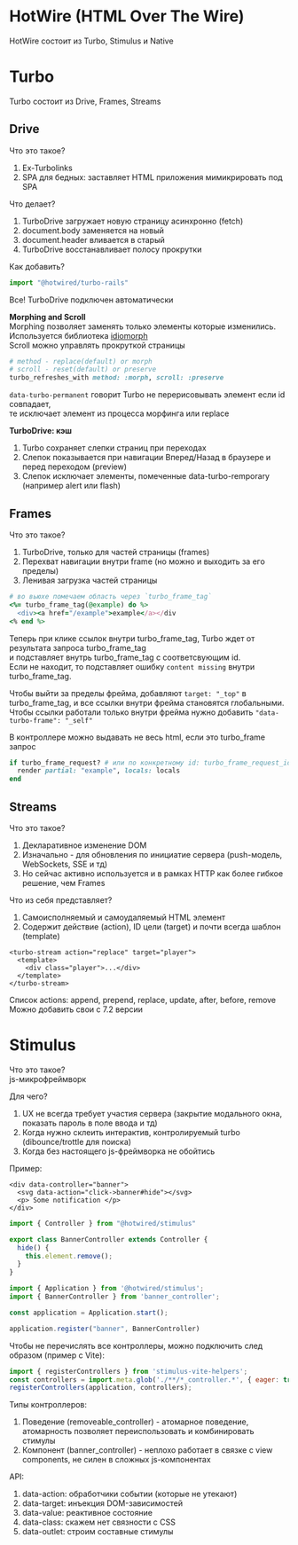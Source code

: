 # HotWire (HTML Over The Wire)
HotWire cостоит из Turbo, Stimulus и Native
# Turbo
Turbo состоит из Drive, Frames, Streams

## Drive
Что это такое?
1) Ex-Turbolinks
2) SPA для бедных: заставляет HTML приложения мимикрировать под SPA

Что делает?
1) TurboDrive загружает новую страницу асинхронно (fetch)
2) document.body заменяется на новый
3) document.header вливается в старый
4) TurboDrive восстанавливает полосу прокрутки

Как добавить?
```js
import "@hotwired/turbo-rails"
```
Все! TurboDrive подключен автоматически

**Morphing and Scroll** \
Morphing позволяет заменять только элементы которые изменились. Используется библиотека [idiomorph](https://github.com/bigskysoftware/idiomorph)\
Scroll можно управлять прокруткой страницы
```ruby
# method - replace(default) or morph
# scroll - reset(default) or preserve
turbo_refreshes_with method: :morph, scroll: :preserve
```
`data-turbo-permanent` говорит Turbo не перерисовывать элемент если id совпадает, \
те исключает элемент из процесса морфинга или replace

**TurboDrive: кэш**
1) Turbo сохраняет слепки страниц при переходах
2) Слепок показывается при навигации Вперед/Назад в браузере и перед переходом (preview)
3) Слепок исключает элeменты, помеченные data-turbo-remporary (например alert или flash)

## Frames
Что это такое?
1) TurboDrive, только для частей страницы (frames)
2) Перехват навигации внутри frame  (но можно и выходить за его пределы)
3) Ленивая загрузка частей страницы

```ruby
# во вьюхе помечаем область через `turbo_frame_tag`
<%= turbo_frame_tag(@example) do %>
  <div><a href="/example">example</a></div
<% end %>
```

Теперь при клике ссылок внутри turbo_frame_tag, Turbo ждет от результата запроса turbo_frame_tag \
и подставляет внутрь turbo_frame_tag с соответсвующим id. \
Если не находит, то подставляет ошибку `content missing` внутри turbo_frame_tag.

Чтобы выйти за пределы фрейма, добавляют `target: "_top"` в turbo_frame_tag, и все ссылки внутри фрейма становятся глобальными. \
Чтобы ссылки работали только внутри фрейма нужно добавить `"data-turbo-frame": "_self"`


В контроллере можно выдавать не весь html, если это turbo_frame запрос
```ruby
if turbo_frame_request? # или по конкретному id: turbo_frame_request_id ~= /example/
  render partial: "example", locals: locals
end

```

## Streams
Что это такое?
1) Декларативное изменение DOM
2) Изначально - для обновления по инициатие сервера (push-модель, WebSockets, SSE и тд)
3) Но сейчас активно используется и в рамках HTTP как более гибкое решение, чем Frames

Что из себя представляет?
1) Самоисполняемый и самоудаляемый HTML элемент
2) Содержит действие (action), ID цели (target) и почти всегда шаблон (template)

```erb
<turbo-stream action="replace" target="player">
  <template>
    <div class="player">...</div>
  </template>
</turbo-stream>
```

Список actions: append, prepend, replace, update, after, before, remove
Можно добавить свои с 7.2 версии

# Stimulus
Что это такое? \
js-микрофреймворк

Для чего?
1) UX не всегда требует участия сервера (закрытие модального окна, показать пароль в поле ввода и тд)
2) Когда нужно склеить интерактив, контролируемый turbo (dibounce/trottle для поиска)
3) Когда без настоящего js-фреймворка не обойтись

Пример:
```erb
<div data-controller="banner">
  <svg data-action="click->banner#hide"></svg>
  <p> Some notification </p>
</div>
```
```js
import { Controller } from "@hotwired/stimulus"

export class BannerController extends Controller {
  hide() {
    this.element.remove();
  }
}
```
```js
import { Application } from '@hotwired/stimulus';
import { BannerController } from 'banner_controller';

const application = Application.start();

application.register("banner", BannerController)
```
Чтобы не перечислять все контроллеры, можно подключить след образом (пример с Vite):
```js
import { registerControllers } from 'stimulus-vite-helpers';
const controllers = import.meta.glob('./**/*_controller.*', { eager: true });
registerControllers(application, controllers);
```

Типы контроллеров:
1) Поведение (removeable_controller) - атомарное поведение, атомарность позволяет переиспользовать и комбинировать стимулы
2) Компонент (banner_controller) - неплохо работает в связке с view components, не силен в сложных js-компонентах

API:
1) data-action: обработчики событии (которые не утекают)
2) data-target: инъекция DOM-зависимостей
3) data-value: реактивное состояние
4) data-class: скажем нет связности с CSS
5) data-outlet: строим составные стимулы
